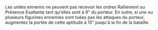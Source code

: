 Les unités ennemis ne peuvent pas recevoir les ordres Ralliement ou Présence Exaltante tant qu'elles sont à 9" du porteur. En outre, si une ou plusieurs figurines ennemies sont tuées pas les attaques du porteur, augmentez la portée de cette aptitude à 15" jusqu'à la fin de la bataille.